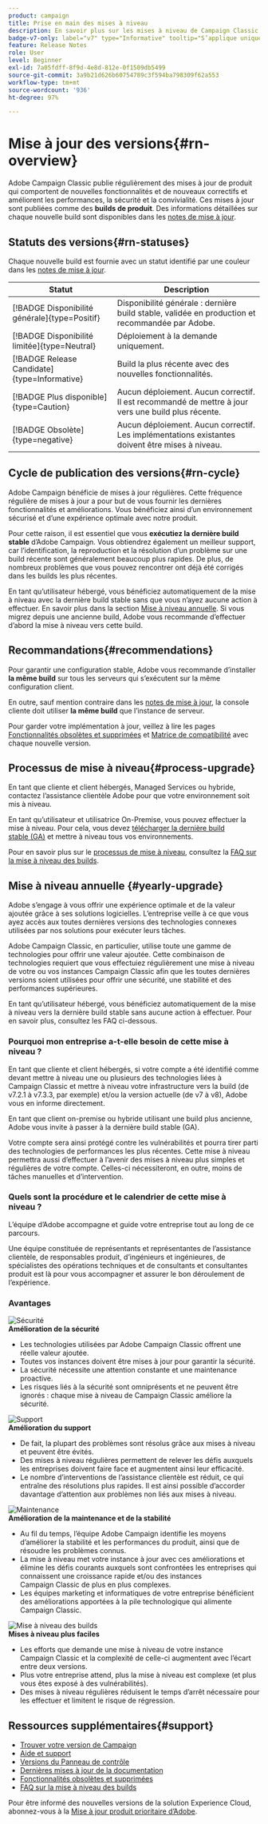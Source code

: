 ```yaml
---
product: campaign
title: Prise en main des mises à niveau
description: En savoir plus sur les mises à niveau de Campaign Classic
badge-v7-only: label="v7" type="Informative" tooltip="S’applique uniquement à Campaign Classic v7"
feature: Release Notes
role: User
level: Beginner
exl-id: 7a05fdff-8f9d-4e8d-812e-0f1509db5499
source-git-commit: 3a9b21d626b60754789c3f594ba798309f62a553
workflow-type: tm+mt
source-wordcount: '936'
ht-degree: 97%

---
```


# Mise à jour des versions{#rn-overview}



Adobe Campaign Classic publie régulièrement des mises à jour de produit qui comportent de nouvelles fonctionnalités et de nouveaux correctifs et améliorent les performances, la sécurité et la convivialité. Ces mises à jour sont publiées comme des **builds de produit**. Des informations détaillées sur chaque nouvelle build sont disponibles dans les [notes de mise à jour](latest-release.md).

## Statuts des versions{#rn-statuses}

Chaque nouvelle build est fournie avec un statut identifié par une couleur dans les [notes de mise à jour](latest-release.md).


| Statut | Description |
|---|---|
| [!BADGE Disponibilité générale]{type=Positif} | Disponibilité générale : dernière build stable, validée en production et recommandée par Adobe. |
| [!BADGE Disponibilité limitée]{type=Neutral} | Déploiement à la demande uniquement. |
| [!BADGE Release Candidate]{type=Informative} | Build la plus récente avec des nouvelles fonctionnalités. |
| [!BADGE Plus disponible]{type=Caution} | Aucun déploiement. Aucun correctif. Il est recommandé de mettre à jour vers une build plus récente. |
| [!BADGE Obsolète]{type=negative} | Aucun déploiement. Aucun correctif. Les implémentations existantes doivent être mises à niveau. |

<!--
![](assets/do-not-localize/green3.png) **General Availability** (GA) - Latest stable build, validated in production, and recommended by Adobe. 

![](assets/do-not-localize/limited3.png) **Limited Availability** (LA) - On-demand deployment only.

![](assets/do-not-localize/blue3.png) **Release Candidate** (RC) - Latest build with new capabilities.

![](assets/do-not-localize/orange3.png) **No longer available** - No deployment. No bug fix. Update to a newer build is recommended.

![](assets/do-not-localize/red3.png) **Deprecated** - No deployment. No bug fix. Existing implementations must be upgraded.
-->

## Cycle de publication des versions{#rn-cycle}

Adobe Campaign bénéficie de mises à jour régulières. Cette fréquence régulière de mises à jour a pour but de vous fournir les dernières fonctionnalités et améliorations. Vous bénéficiez ainsi d’un environnement sécurisé et d’une expérience optimale avec notre produit.

Pour cette raison, il est essentiel que vous **exécutiez la dernière build stable** d’Adobe Campaign. Vous obtiendrez également un meilleur support, car l’identification, la reproduction et la résolution d’un problème sur une build récente sont généralement beaucoup plus rapides. De plus, de nombreux problèmes que vous pouvez rencontrer ont déjà été corrigés dans les builds les plus récentes.

En tant qu’utilisateur hébergé, vous bénéficiez automatiquement de la mise à niveau avec la dernière build stable sans que vous n’ayez aucune action à effectuer. En savoir plus dans la section [Mise à niveau annuelle](#yearly-upgrade). Si vous migrez depuis une ancienne build, Adobe vous recommande d’effectuer d’abord la mise à niveau vers cette build.

## Recommandations{#recommendations}

Pour garantir une configuration stable, Adobe vous recommande d’installer **la même build** sur tous les serveurs qui s’exécutent sur la même configuration client.

En outre, sauf mention contraire dans les [notes de mise à jour](latest-release.md), la console cliente doit utiliser **la même build** que l’instance de serveur.

Pour garder votre implémentation à jour, veillez à lire les pages [Fonctionnalités obsolètes et supprimées](../../rn/using/deprecated-features.md) et [Matrice de compatibilité](../../rn/using/compatibility-matrix.md) avec chaque nouvelle version.

## Processus de mise à niveau{#process-upgrade}

En tant que cliente et client hébergés, Managed Services ou hybride, contactez l’assistance clientèle Adobe pour que votre environnement soit mis à niveau.

En tant qu’utilisateur et utilisatrice On-Premise, vous pouvez effectuer la mise à niveau. Pour cela, vous devez [télécharger la dernière build stable (GA)](https://experience.adobe.com/#/downloads/content/software-distribution/en/campaign.html) et mettre à niveau tous vos environnements.

Pour en savoir plus sur le [processus de mise à niveau](../../production/using/build-upgrade.md), consultez la [FAQ sur la mise à niveau des builds](../../platform/using/faq-build-upgrade.md).

## Mise à niveau annuelle {#yearly-upgrade}

Adobe s’engage à vous offrir une expérience optimale et de la valeur ajoutée grâce à ses solutions logicielles. L’entreprise veille à ce que vous ayez accès aux toutes dernières versions des technologies connexes utilisées par nos solutions pour exécuter leurs tâches.

Adobe Campaign Classic, en particulier, utilise toute une gamme de technologies pour offrir une valeur ajoutée. Cette combinaison de technologies requiert que vous effectuiez régulièrement une mise à niveau de votre ou vos instances Campaign Classic afin que les toutes dernières versions soient utilisées pour offrir une sécurité, une stabilité et des performances supérieures.

En tant qu’utilisateur hébergé, vous bénéficiez automatiquement de la mise à niveau vers la dernière build stable sans aucune action à effectuer. Pour en savoir plus, consultez les FAQ ci-dessous.

### Pourquoi mon entreprise a-t-elle besoin de cette mise à niveau ?

En tant que cliente et client hébergés, si votre compte a été identifié comme devant mettre à niveau une ou plusieurs des technologies liées à Campaign Classic et mettre à niveau votre infrastructure vers la build (de v7.2.1 à v7.3.3, par exemple) et/ou la version actuelle (de v7 à v8), Adobe vous en informe directement.

En tant que client on-premise ou hybride utilisant une build plus ancienne, Adobe vous invite à passer à la dernière build stable (GA).

Votre compte sera ainsi protégé contre les vulnérabilités et pourra tirer parti des technologies de performances les plus récentes. Cette mise à niveau permettra aussi d’effectuer à l’avenir des mises à niveau plus simples et régulières de votre compte. Celles-ci nécessiteront, en outre, moins de tâches manuelles et d’intervention.

### Quels sont la procédure et le calendrier de cette mise à niveau ?

L’équipe d’Adobe accompagne et guide votre entreprise tout au long de ce parcours.

Une équipe constituée de représentants et représentantes de l’assistance clientèle, de responsables produit, d’ingénieurs et ingénieures, de spécialistes des opérations techniques et de consultants et consultantes produit est là pour vous accompagner et assurer le bon déroulement de l’expérience.

### Avantages

<tr>
  <td>
      <img alt="Sécurité" src="assets/do-not-localize/security.png"/>
    <div>
    <strong>Amélioration de la sécurité</strong>
    </div>
    <ul>
    <li>Les technologies utilisées par Adobe Campaign Classic offrent une réelle valeur ajoutée.</li>
    <li>Toutes vos instances doivent être mises à jour pour garantir la sécurité.</li>
    <li>La sécurité nécessite une attention constante et une maintenance proactive.</li>
    <li>Les risques liés à la sécurité sont omniprésents et ne peuvent être ignorés : chaque mise à niveau de Campaign Classic améliore la sécurité.</li>
    </ul>
  </td>

<td>
      <img alt="Support" src="assets/do-not-localize/support.png" />
    <div>
    <strong>Amélioration du support</strong>
    </div>
    <ul>
    <li>De fait, la plupart des problèmes sont résolus grâce aux mises à niveau et peuvent être évités.</li>
    <li>Des mises à niveau régulières permettent de relever les défis auxquels les entreprises doivent faire face et augmentent ainsi leur efficacité.</li>
    <li>Le nombre d’interventions de l’assistance clientèle est réduit, ce qui entraîne des résolutions plus rapides. Il est ainsi possible d’accorder davantage d’attention aux problèmes non liés aux mises à niveau.</li>
    </ul>
  </td>
</tr>

<tr>
  <td>
      <img alt="Maintenance" src="assets/do-not-localize/maintenance.png"/>
    <div>
    <strong>Amélioration de la maintenance et de la stabilité</strong>
    </div>
    <ul>
    <li>Au fil du temps, l’équipe Adobe Campaign identifie les moyens d’améliorer la stabilité et les performances du produit, ainsi que de résoudre les problèmes connus.</li>
    <li>La mise à niveau met votre instance à jour avec ces améliorations et élimine les défis courants auxquels sont confrontées les entreprises qui connaissent une croissance rapide et/ou des instances Campaign Classic de plus en plus complexes.</li>
    <li>Les équipes marketing et informatiques de votre entreprise bénéficient des améliorations apportées à la pile technologique qui alimente Campaign Classic.</li>
    </ul>
  </td>

<td>
      <img alt="Mise à niveau des builds" src="assets/do-not-localize/upgrades.png" />
    <div>
    <strong>Mises à niveau plus faciles</strong>
    </a>
    </div>
    <ul>
    <li>Les efforts que demande une mise à niveau de votre instance Campaign Classic et la complexité de celle-ci augmentent avec l’écart entre deux versions.</li>
    <li>Plus votre entreprise attend, plus la mise à niveau est complexe (et plus vous êtes exposé à des vulnérabilités).</li>
    <li>Des mises à niveau régulières réduisent le temps d’arrêt nécessaire pour les effectuer et limitent le risque de régression.</li>
    </ul>
  </td>
</tr>
</table>

## Ressources supplémentaires{#support}

* [Trouver votre version de Campaign](../../platform/using/launching-adobe-campaign.md#getting-your-campaign-version)
* [Aide et support](../../support.md)
* [Versions du Panneau de contrôle](https://experienceleague.adobe.com/docs/control-panel/using/release-notes.html?lang=fr)
* [Dernières mises à jour de la documentation](../../rn/using/documentation-updates.md)
* [Fonctionnalités obsolètes et supprimées](../../rn/using/deprecated-features.md)
* [FAQ sur la mise à niveau des builds](../../platform/using/faq-build-upgrade.md)

Pour être informé des nouvelles versions de la solution Experience Cloud, abonnez-vous à la [Mise à jour produit prioritaire d’Adobe](https://www.adobe.com/fr/subscription/priority-product-update.html).
